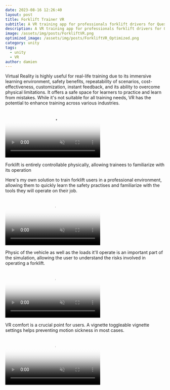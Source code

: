 ```yaml
---
date: 2023-08-16 12:26:40
layout: post
title: Forklift Trainer VR
subtitle: A VR training app for professionals forklift drivers for Quest 2.
description: A VR training app for professionals forklift drivers for Quest 2.
image: /assets/img/posts/ForkliftVR.png
optimized_image: /assets/img/posts/ForkliftVR_Optimized.png
category: unity
tags:
  - unity
  - VR
author: damien
---
```


Virtual Reality is highly useful for real-life training due to its immersive learning environment, safety benefits, repeatability of scenarios, cost-effectiveness, customization, instant feedback, and its ability to overcome physical limitations. It offers a safe space for learners to practice and learn from mistakes. While it's not suitable for all training needs, VR has the potential to enhance training across various industries.

<div class="video-container">
    <video autoplay loop muted playsinline poster="/assets/img/loading.gif" src="/assets/img/videos/Forklift1.mp4" type="video/mp4" preload="auto"></video>
</div>
<div class="video-description">
    <p>Forklift is entirely controllable physically, allowing trainees to familiarize with its operation</p>
</div>

Here's my own solution to train forklift users in a professional environment, allowing them to quickly learn the safety practises and familiarize with the tools they will operate on their job.

<div class="video-container">
    <video autoplay loop muted playsinline poster="/assets/img/loading.gif" src="/assets/img/videos/Forklift2.mp4" type="video/mp4" preload="auto"></video>
</div>

Physic of the vehicle as well as the loads it'll operate is an important part of the simulation, allowing the user to understand the risks involved in operating a forklift.

<div class="video-container">
    <video autoplay loop muted playsinline poster="/assets/img/loading.gif" src="/assets/img/videos/Forklift3.mp4" type="video/mp4" preload="auto"></video>
</div>

VR comfort is a crucial point for users. A vignette toggleable vignette settings helps preventing motion sickness in most cases.

<div class="video-container">
    <video autoplay loop muted playsinline poster="/assets/img/loading.gif" src="/assets/img/videos/Forklift4.mp4" type="video/mp4" preload="auto"></video>
</div>
